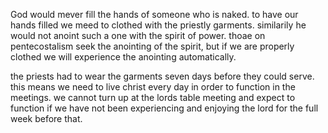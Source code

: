 God would mever fill the hands of someone who
is naked. to have our hands filled we meed to
clothed with the priestly garments. similarily
he would not anoint such a one with the spirit
of power. thoae on pentecostalism seek the anointing
of the spirit, but if we are properly clothed we
will experience the anointing automatically.

the priests had to wear the garments seven days before they could serve. this means we need to live christ every day in order to function in the meetings. we cannot turn up at the lords table meeting and expect to function if we have not been experiencing and enjoying the lord for the full week before that.
